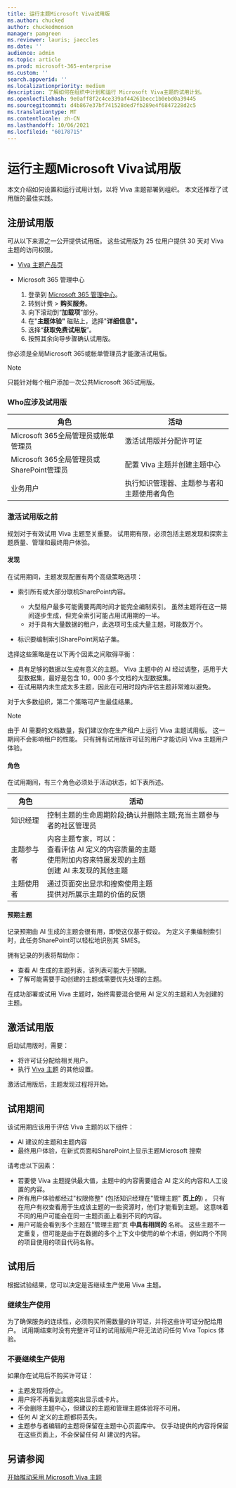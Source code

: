 ```yaml
---
title: 运行主题Microsoft Viva试用版
ms.author: chucked
author: chuckedmonson
manager: pamgreen
ms.reviewer: lauris; jaeccles
ms.date: ''
audience: admin
ms.topic: article
ms.prod: microsoft-365-enterprise
ms.custom: ''
search.appverid: ''
ms.localizationpriority: medium
description: 了解如何在组织中计划和运行 Microsoft Viva主题的试用计划。
ms.openlocfilehash: 9e0aff8f2c4ce339af44261becc1b0ebd0a39445
ms.sourcegitcommit: d4b867e37bf741528ded7fb289e4f6847228d2c5
ms.translationtype: MT
ms.contentlocale: zh-CN
ms.lasthandoff: 10/06/2021
ms.locfileid: "60178715"
---
```

# <a name="run-a-trial-of-microsoft-viva-topics"></a>运行主题Microsoft Viva试用版

本文介绍如何设置和运行试用计划，以将 Viva 主题部署到组织。 本文还推荐了试用版的最佳实践。

## <a name="sign-up-for-a-trial"></a>注册试用版

可从以下来源之一公开提供试用版。 这些试用版为 25 位用户提供 30 天对 Viva 主题的访问权限。

- [Viva 主题产品页](https://www.microsoft.com/microsoft-viva/topics?activetab=pivot:overviewtab)

- Microsoft 365 管理中心[](https://admin.microsoft.com)
    1. 登录到 [Microsoft 365 管理中心](https://admin.microsoft.com)。
    2. 转到计费  >  **购买服务**。
    3. 向下滚动到“**加载项**”部分。
    4. 在"**主题体验"** 磁贴上，选择"**详细信息"。**
    5. 选择“**获取免费试用版**”。
    6. 按照其余向导步骤确认试用版。

你必须是全局Microsoft 365或帐单管理员才能激活试用版。

> [!NOTE]
> 只能针对每个租户添加一次公共Microsoft 365试用版。

### <a name="who-should-be-involved-in-a-trial"></a>Who应涉及试用版

|角色|活动|
|---|---|
|Microsoft 365全局管理员或帐单管理员|激活试用版并分配许可证|
|Microsoft 365全局管理员或SharePoint管理员|配置 Viva 主题并创建主题中心|
|业务用户|执行知识管理器、主题参与者和主题使用者角色|

### <a name="before-you-activate-a-trial"></a>激活试用版之前

规划对于有效试用 Viva 主题至关重要。 试用期有限，必须包括主题发现和探索主题质量、管理和最终用户体验。

#### <a name="discovery"></a>发现

在试用期间，主题发现配置有两个高级策略选项：

- 索引所有或大部分联机SharePoint内容。
  - 大型租户最多可能需要两周时间才能完全编制索引。 虽然主题将在这一期间逐步生成，但完全索引可能占用试用期的一半。
  - 对于具有大量数据的租户，此选项可生成大量主题，可能数万个。

- 标识要编制索引SharePoint网站子集。

选择这些策略是在以下两个因素之间取得平衡：

- 具有足够的数据以生成有意义的主题。 Viva 主题中的 AI 经过调整，适用于大型数据集，最好是包含 10，000 多个文档的大型数据集。
- 在试用期内未生成太多主题，因此在可用时段内评估主题非常难以避免。

对于大多数组织，第二个策略可产生最佳结果。

> [!NOTE]
> 由于 AI 需要的文档数量，我们建议你在生产租户上运行 Viva 主题试用版。 这一期间不会影响租户的性能。 只有拥有试用版许可证的用户才能访问 Viva 主题用户体验。

#### <a name="roles"></a>角色

在试用期间，有三个角色必须处于活动状态，如下表所述。

|角色|活动|
|---|---|
|知识经理|控制主题的生命周期阶段;确认并删除主题;充当主题参与者的社区管理员|
|主题参与者|内容主题专家，可以：<br> 查看评估 AI 定义的内容质量的主题<br>使用附加内容来特展发现的主题<br>创建 AI 未发现的其他主题|
|主题使用者|通过页面突出显示和搜索使用主题<br>提供对所展示主题的价值的反馈|

#### <a name="expected-topics"></a>预期主题

记录预期由 AI 生成的主题会很有用，即使这仅基于假设。 为定义子集编制索引时，此任务SharePoint可以轻松地识别其 SMES。

拥有记录的列表将帮助你：

- 查看 AI 生成的主题列表，该列表可能大于预期。
- 了解可能需要手动创建的主题或需要优先处理的主题。

在成功部署或试用 Viva 主题时，始终需要混合使用 AI 定义的主题和人为创建的主题。

## <a name="activate-a-trial"></a>激活试用版

启动试用版时，需要：

- 将许可证分配给相关用户。
- 执行 [Viva 主题](set-up-topic-experiences.md) 的其他设置。

激活试用版后，主题发现过程将开始。

## <a name="during-a-trial"></a>试用期间

该试用期应该用于评估 Viva 主题的以下组件：

- AI 建议的主题和主题内容
- 最终用户体验，在新式页面和SharePoint上显示主题Microsoft 搜索

请考虑以下因素：

- 若要使 Viva 主题提供最大值，主题中的内容需要组合 AI 定义的内容和人工设置的内容。
- 所有用户体验都经过"权限修整" (包括知识经理在"管理主题" **页上的**) 。 只有在用户有权查看用于生成该主题的一些资源时，他们才能看到主题。 这意味着不同的用户可能会在同一主题页面上看到不同的内容。
- 用户可能会看到多个主题在"管理主题"页 **中具有相同的** 名称。 这些主题不一定重复，但可能是由于在数据的多个上下文中使用的单个术语，例如两个不同的项目使用的项目代码名称。

## <a name="after-a-trial"></a>试用后

根据试验结果，您可以决定是否继续生产使用 Viva 主题。

### <a name="proceed-to-production-use"></a>继续生产使用

为了确保服务的连续性，必须购买所需数量的许可证，并将这些许可证分配给用户。 试用期结束时没有完整许可证的试用版用户将无法访问任何 Viva Topics 体验。

### <a name="dont-proceed-to-production-use"></a>不要继续生产使用

如果你在试用后不购买许可证：

- 主题发现将停止。
- 用户将不再看到主题突出显示或卡片。
- 不会删除主题中心，但建议的主题和管理主题体验将不可用。
- 任何 AI 定义的主题都将丢失。
- 主题参与者编辑的主题将保留在主题中心页面库中。 仅手动提供的内容将保留在这些页面上，不会保留任何 AI 建议的内容。

## <a name="see-also"></a>另请参阅

[开始推动采用 Microsoft Viva 主题](topics-adoption-getstarted.md)
